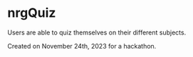 # nrgQuiz
Users are able to quiz themselves on their different subjects.

Created on November 24th, 2023 for a hackathon.
